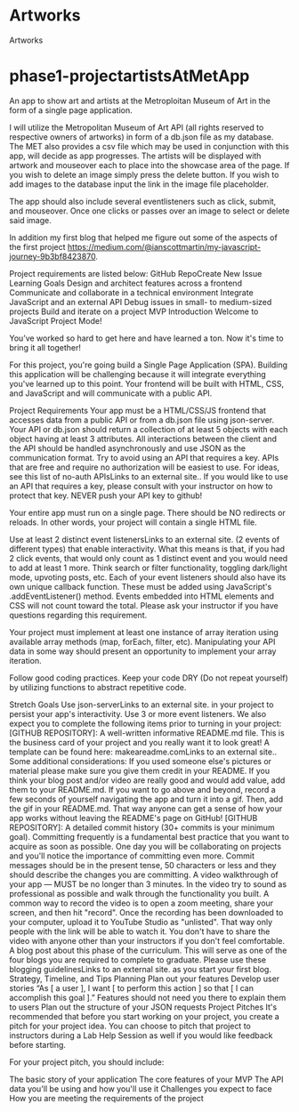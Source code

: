 # Artworks

Artworks

# phase1-projectartistsAtMetApp

An app to show art and artists at the Metroploitan Museum of Art in the form of a single page application.

I will utilize the Metropolitan Museum of Art API (all rights reserved to respective owners of artworks) in form of a db.json file as my database.
The MET also provides a csv file which may be used in conjunction with this app, will decide as app progresses.
The artists will be displayed with artwork and mouseover each to place into the showcase area of the page.
If you wish to delete an image simply press the delete button. If you wish to add images to the database input the link in the image file placeholder.

The app should also include several eventlisteners such as click, submit, and mouseover. Once one clicks or passes over an image to select or delete said image.

In addition my first blog that helped me figure out some of the aspects of the first project https://medium.com/@ianscottmartin/my-javascript-journey-9b3bf8423870.

Project requirements are listed below:
GitHub RepoCreate New Issue
Learning Goals
Design and architect features across a frontend
Communicate and collaborate in a technical environment
Integrate JavaScript and an external API
Debug issues in small- to medium-sized projects
Build and iterate on a project MVP
Introduction
Welcome to JavaScript Project Mode!

You’ve worked so hard to get here and have learned a ton. Now it's time to bring it all together!

For this project, you're going build a Single Page Application (SPA). Building this application will be challenging because it will integrate everything you've learned up to this point. Your frontend will be built with HTML, CSS, and JavaScript and will communicate with a public API.

Project Requirements
Your app must be a HTML/CSS/JS frontend that accesses data from a public API or from a db.json file using json-server. Your API or db.json should return a collection of at least 5 objects with each object having at least 3 attributes. All interactions between the client and the API should be handled asynchronously and use JSON as the communication format. Try to avoid using an API that requires a key. APIs that are free and require no authorization will be easiest to use. For ideas, see this list of no-auth APIsLinks to an external site.. If you would like to use an API that requires a key, please consult with your instructor on how to protect that key. NEVER push your API key to github!

Your entire app must run on a single page. There should be NO redirects or reloads. In other words, your project will contain a single HTML file.

Use at least 2 distinct event listenersLinks to an external site. (2 events of different types) that enable interactivity. What this means is that, if you had 2 click events, that would only count as 1 distinct event and you would need to add at least 1 more. Think search or filter functionality, toggling dark/light mode, upvoting posts, etc. Each of your event listeners should also have its own unique callback function. These must be added using JavaScript's .addEventListener() method. Events embedded into HTML elements and CSS will not count toward the total. Please ask your instructor if you have questions regarding this requirement.

Your project must implement at least one instance of array iteration using available array methods (map, forEach, filter, etc). Manipulating your API data in some way should present an opportunity to implement your array iteration.

Follow good coding practices. Keep your code DRY (Do not repeat yourself) by utilizing functions to abstract repetitive code.

Stretch Goals
Use json-serverLinks to an external site. in your project to persist your app's interactivity.
Use 3 or more event listeners.
We also expect you to complete the following items prior to turning in your project:
[GITHUB REPOSITORY]: A well-written informative README.md file. This is the business card of your project and you really want it to look great! A template can be found here: makeareadme.comLinks to an external site.. Some additional considerations:
If you used someone else's pictures or material please make sure you give them credit in your README.
If you think your blog post and/or video are really good and would add value, add them to your README.md.
If you want to go above and beyond, record a few seconds of yourself navigating the app and turn it into a gif. Then, add the gif in your README.md. That way anyone can get a sense of how your app works without leaving the README's page on GitHub!
[GITHUB REPOSITORY]: A detailed commit history (30+ commits is your minimum goal). Committing frequently is a fundamental best practice that you want to acquire as soon as possible. One day you will be collaborating on projects and you'll notice the importance of committing even more. Commit messages should be in the present tense, 50 characters or less and they should describe the changes you are committing.
A video walkthrough of your app — MUST be no longer than 3 minutes. In the video try to sound as professional as possible and walk through the functionality you built. A common way to record the video is to open a zoom meeting, share your screen, and then hit "record". Once the recording has been downloaded to your computer, upload it to YouTube Studio as "unlisted". That way only people with the link will be able to watch it. You don't have to share the video with anyone other than your instructors if you don't feel comfortable.
A blog post about this phase of the curriculum. This will serve as one of the four blogs you are required to complete to graduate. Please use these blogging guidelinesLinks to an external site. as you start your first blog.
Strategy, Timeline, and Tips
Planning
Plan out your features
Develop user stories
“As [ a user ], I want [ to perform this action ] so that [ I can accomplish this goal ].”
Features should not need you there to explain them to users
Plan out the structure of your JSON requests
Project Pitches
It's recommended that before you start working on your project, you create a pitch for your project idea. You can choose to pitch that project to instructors during a Lab Help Session as well if you would like feedback before starting.

For your project pitch, you should include:

The basic story of your application
The core features of your MVP
The API data you'll be using and how you'll use it
Challenges you expect to face
How you are meeting the requirements of the project
